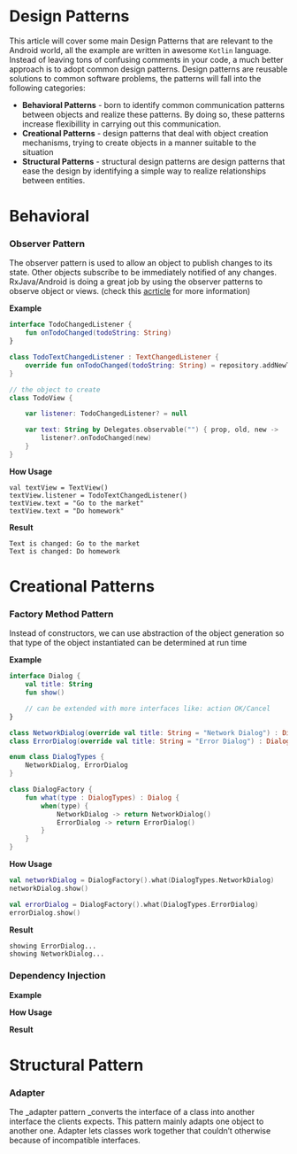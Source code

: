 # Design Patterns

This article will cover some main Design Patterns that are relevant to the Android world, all the example are written in awesome `Kotlin` language. Instead of leaving tons of confusing comments in your code, a much better approach is to adopt common design patterns. Design patterns are reusable solutions to common software problems, the patterns will fall into the following categories:

* **Behavioral Patterns** - born to identify common communication patterns between objects and realize these patterns. By doing so, these patterns increase flexibillity in carrying out this communication.
* **Creational Patterns** - design patterns that deal with object creation mechanisms, trying to create objects in a manner suitable to the situation
* **Structural Patterns** - structural design patterns are design patterns that ease the design by identifying a simple way to realize relationships between entities. 

# Behavioral

### Observer Pattern

The observer pattern is used to allow an object to publish changes to its state. Other objects subscribe to be immediately notified of any changes. RxJava/Android is doing a great job by using the observer patterns to observe object or views. \(check this [acrticle](https://github.com/idanbar134/into_the_rx) for more information\)

**Example**

```kotlin
interface TodoChangedListener {
    fun onTodoChanged(todoString: String)
}

class TodoTextChangedListener : TextChangedListener {
    override fun onTodoChanged(todoString: String) = repository.addNewTodo(todoString)
}

// the object to create
class TodoView {

    var listener: TodoChangedListener? = null

    var text: String by Delegates.observable("") { prop, old, new -> 
        listener?.onTodoChanged(new)
    }
}
```

**How Usage**

```
val textView = TextView()
textView.listener = TodoTextChangedListener()
textView.text = "Go to the market"
textView.text = "Do homework"
```

**Result**

```
Text is changed: Go to the market
Text is changed: Do homework
```

# Creational Patterns

### Factory Method Pattern

Instead of constructors, we can use abstraction of the object generation so that type of the object instantiated can be determined at run time

**Example**

```kotlin
interface Dialog {
    val title: String
    fun show()

    // can be extended with more interfaces like: action OK/Cancel
}

class NetworkDialog(override val title: String = "Network Dialog") : Dialog
class ErrorDialog(override val title: String = "Error Dialog") : Dialog

enum class DialogTypes {
    NetworkDialog, ErrorDialog
}

class DialogFactory {
    fun what(type : DialogTypes) : Dialog {
        when(type) {
            NetworkDialog -> return NetworkDialog()
            ErrorDialog -> return ErrorDialog()
        }
    }
}
```

**How Usage**

```kotlin
val networkDialog = DialogFactory().what(DialogTypes.NetworkDialog)
networkDialog.show()

val errorDialog = DialogFactory().what(DialogTypes.ErrorDialog)
errorDialog.show()
```

**Result**

```
showing ErrorDialog...
showing NetworkDialog...
```

### Dependency Injection

**Example**

**How Usage**

**Result**

# Structural Pattern

### Adapter

The \_adapter pattern \_converts the interface of a class into another interface the clients expects. This pattern mainly adapts one object to another one. Adapter lets classes work together that couldn’t otherwise because of incompatible interfaces.

